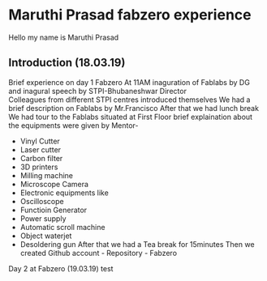 # Maruthi Prasad fabzero experience

Hello my name is Maruthi Prasad

## Introduction (18.03.19)
Brief experience on day 1 Fabzero 
At 11AM inaguration of Fablabs by DG and inagural speech by STPI-Bhubaneshwar Director   
Colleagues from different STPI centres introduced themselves
We had a brief description on Fablabs by Mr.Francisco
After that we had lunch break   
We had tour to the Fablabs situated at First Floor 
brief explaination about the equipments were given by Mentor- 
- Vinyl Cutter
- Laser cutter
- Carbon filter
- 3D printers
- Milling machine
- Microscope Camera
- Electronic equipments like
- Oscilloscope
- Functioin Generator
- Power supply
- Automatic scroll machine 
- Object waterjet
- Desoldering gun
 After that we had a Tea break for 15minutes
 Then we created Github account - Repository - Fabzero

 Day 2 at Fabzero (19.03.19)
 test




